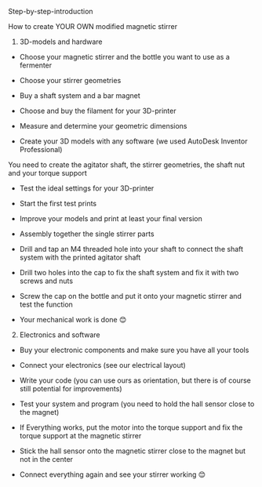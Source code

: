 Step-by-step-introduction

How to create YOUR OWN modified magnetic stirrer

1. 3D-models and hardware

- Choose your magnetic stirrer and the bottle you want to use as a fermenter

- Choose your stirrer geometries

- Buy a shaft system and a bar magnet

- Choose and buy the filament for your 3D-printer

- Measure and determine your geometric dimensions

- Create your 3D models with any software (we used AutoDesk Inventor Professional)

You need to create the agitator shaft, the stirrer geometries, the shaft nut and your torque support

- Test the ideal settings for your 3D-printer

- Start the first test prints

- Improve your models and print at least your final version

- Assembly together the single stirrer parts

- Drill and tap an M4 threaded hole into your shaft to connect the shaft system with the printed agitator shaft

- Drill two holes into the cap to fix the shaft system and fix it with two screws and nuts

- Screw the cap on the bottle and put it onto your magnetic stirrer and test the function

- Your mechanical work is done 😊

 

2. Electronics and software

- Buy your electronic components and make sure you have all your tools

- Connect your electronics (see our electrical layout)

- Write your code (you can use ours as orientation, but there is of course still potential for improvements)

- Test your system and program (you need to hold the hall sensor close to the magnet)

- If Everything works, put the motor into the torque support and fix the torque support at the magnetic stirrer

- Stick the hall sensor onto the magnetic stirrer close to the magnet but not in the center

- Connect everything again and see your stirrer working 😊

